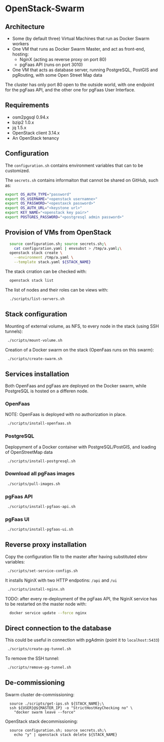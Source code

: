 # OpenStack-Swarm

## Architecture

* Some (by default three) Virtual Machines that run as Docker Swarm workers  
* One VM that runs as Docker Swarm Master, and act as front-end, hosting:
  * NginX (acting as reverse proxy on port 80)
  * pgFaas API (runs on port 3010)
* One VM that acts as database server, running PostgreSQL, PostGIS and pgRouting, with some Open Street Map data

The cluster has only port 80 open to the outside world, with one endpoint for the pgFaas API, and the other one for pgFaas User Interface.   


## Requirements

* osm2pgsql 0.94.x
* bzip2 1.0.x
* jq 1.5.x
* OpenStack client 3.14.x
* An OpenStack tenancy


## Configuration 

The `configuration.sh` contains environment variables that can to be customized. 
 
The `secrets.sh` contains informaiton that cannot be shared on GitHub, such as:
```bash
export OS_AUTH_TYPE="password"
export OS_USERNAME="<openstack usernamne>"
export OS_PASSWORD="<opestaxck password>"
export OS_AUTH_URL="<keystone url>"
export KEY_NAME="<openstack key pair>"
export POSTGRES_PASSWORD="<postgresql admin password>"
```


## Provision of VMs from OpenStack 

```bash
  source configuration.sh; source secrets.sh;\
    cat configuration.yaml | envsubst > /tmp/a.yaml;\
  openstack stack create \
    --environment /tmp/a.yaml \
    --template stack.yaml ${STACK_NAME}
```

The stack crration can be checked with:
```bash
  openstack stack list
```

The list of nodes and their roles can be views with: 
```bash
  ./scripts/list-servers.sh
```


## Stack configuration 

Mounting of external volume, as NFS, to every node in the stack (using SSH tunnels):
```bash
 ./scripts/mount-volume.sh 
```

Creation of a Docker swarm on the stack (OpenFaas runs on this swarm):
```bash
 ./scripts/create-swarm.sh
```


## Services installation 

Both OpenFaas and pgFaas are deployed on the Docker swarm, while PostgreSQL is
hosted on a differen node.

### OpenFaas

NOTE: OpenFaas is deployed with no authorization in place.
```bash
 ./scripts/install-openfaas.sh
```

    
### PostgreSQL
 
Deplopyment of a Docker container with PostgreSQL/PostGIS, and loading of OpenStreetMap data
```bash
 ./scripts/install-postgresql.sh
```


### Download all pgFaas images

```bash
 ./scripts/pull-images.sh
```


### pgFaas API

```bash
 ./scripts/install-pgfaas-api.sh
```


### pgFaas UI

```bash
 ./scripts/install-pgfaas-ui.sh
```


## Reverse proxy installation

Copy the configuration file to the master after having substituted ebnv variables:
```bash
 ./scripts/set-service-configs.sh
```

It installs NginX with two HTTP endpotins: `/api` and `/ui`
```bash
 ./scripts/install-nginx.sh
```

TODO: after every re-deployment of the pgFaas API, the NginX service has to be restarted
 on the master node with: 
```bash
  docker service update --force nginx
```


## Direct connection to the database 

This could be useful in connection with pgAdmin (point it to `localhost:5433`)
```bash
 ./scripts/create-pg-tunnel.sh
```

To remove the SSH tunnel:
```bash
 ./scripts/remove-pg-tunnel.sh
```


## De-commissioning

Swarm cluster de-commissioning:
```
  source ./scripts/get-ips.sh ${STACK_NAME};\
  ssh ${USER}@${MASTER_IP} -o "StrictHostKeyChecking no" \
    "docker swarm leave --force"
```

OpenStack stack decommissioning:
```
  source configuration.sh; source secrets.sh;\
    echo "y" | openstack stack delete ${STACK_NAME}
```
